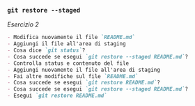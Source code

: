 ### `git restore --staged`

_Esercizio 2_
```md
- Modifica nuovamente il file `README.md`
- Aggiungi il file all'area di staging
- Cosa dice `git status`?
- Cosa succede se esegui `git restore --staged README.md`?
- Controlla status e contenuto del file
- Aggiungi nuovamente il file all'area di staging
- Fai altre modifiche sul file `README.md`
- Cosa succede se esegui `git restore README.md`?
- Cosa succede se esegui `git restore --staged README.md`?
- Esegui `git restore README.md`
```

<aside class="notes">
</aside>
